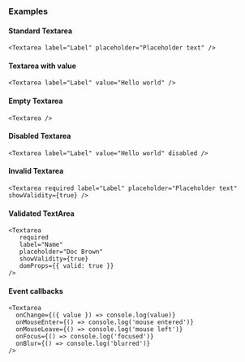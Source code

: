 ### Examples

#### Standard Textarea

```
<Textarea label="Label" placeholder="Placeholder text" />
```

#### Textarea with value

```
<Textarea label="Label" value="Hello world" />
```

#### Empty Textarea

```
<Textarea />
```

#### Disabled Textarea

```
<Textarea label="Label" value="Hello world" disabled />
```

#### Invalid Textarea

```
<Textarea required label="Label" placeholder="Placeholder text" showValidity={true} />
```

#### Validated TextArea
```
<Textarea
   required
   label="Name"
   placeholder="Doc Brown"
   showValidity={true}
   domProps={{ valid: true }}
/>
```

#### Event callbacks

```
<Textarea
  onChange={({ value }) => console.log(value)}
  onMouseEnter={() => console.log('mouse entered')}
  onMouseLeave={() => console.log('mouse left')}
  onFocus={() => console.log('focused')}
  onBlur={() => console.log('blurred')}
/>
```
